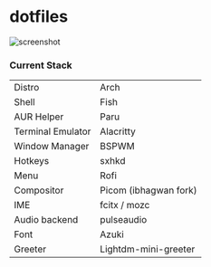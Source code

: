 # dotfiles

![screenshot](https://i.imgur.com/coUWiVT.png)

### Current Stack

| | |
| - | - |
| Distro | Arch | 
| Shell | Fish |
| AUR Helper | Paru |
| Terminal Emulator | Alacritty | 
| Window Manager | BSPWM | 
| Hotkeys | sxhkd |
| Menu | Rofi |
| Compositor | Picom (ibhagwan fork) |
| IME | fcitx / mozc |
| Audio backend | pulseaudio | 
| Font | Azuki |
| Greeter | Lightdm-mini-greeter |
